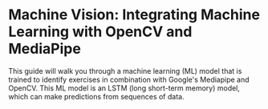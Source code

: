 # Machine Vision: Integrating Machine Learning with OpenCV and MediaPipe
This guide will walk you through a machine learning (ML) model that is trained to identify exercises in combination with Google's Mediapipe and OpenCV. This ML model is an LSTM (long short-term memory) model, which can make predictions from sequences of data. 

